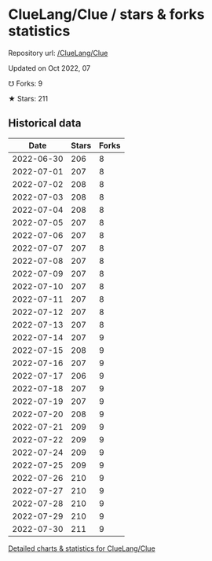 # ClueLang/Clue / stars & forks statistics

Repository url: [/ClueLang/Clue](https://github.com/ClueLang/Clue)

Updated on Oct 2022, 07

☋ Forks: 9

★ Stars: 211

## Historical data
| Date | Stars | Forks |
|------|-------|-------|
| 2022-06-30 | 206 | 8 | 
| 2022-07-01 | 207 | 8 | 
| 2022-07-02 | 208 | 8 | 
| 2022-07-03 | 208 | 8 | 
| 2022-07-04 | 208 | 8 | 
| 2022-07-05 | 207 | 8 | 
| 2022-07-06 | 207 | 8 | 
| 2022-07-07 | 207 | 8 | 
| 2022-07-08 | 207 | 8 | 
| 2022-07-09 | 207 | 8 | 
| 2022-07-10 | 207 | 8 | 
| 2022-07-11 | 207 | 8 | 
| 2022-07-12 | 207 | 8 | 
| 2022-07-13 | 207 | 8 | 
| 2022-07-14 | 207 | 9 | 
| 2022-07-15 | 208 | 9 | 
| 2022-07-16 | 207 | 9 | 
| 2022-07-17 | 206 | 9 | 
| 2022-07-18 | 207 | 9 | 
| 2022-07-19 | 207 | 9 | 
| 2022-07-20 | 208 | 9 | 
| 2022-07-21 | 209 | 9 | 
| 2022-07-22 | 209 | 9 | 
| 2022-07-24 | 209 | 9 | 
| 2022-07-25 | 209 | 9 | 
| 2022-07-26 | 210 | 9 | 
| 2022-07-27 | 210 | 9 | 
| 2022-07-28 | 210 | 9 | 
| 2022-07-29 | 210 | 9 | 
| 2022-07-30 | 211 | 9 | 


[Detailed charts & statistics for ClueLang/Clue](https://reviewgithub.com/rep/ClueLang/Clue)
